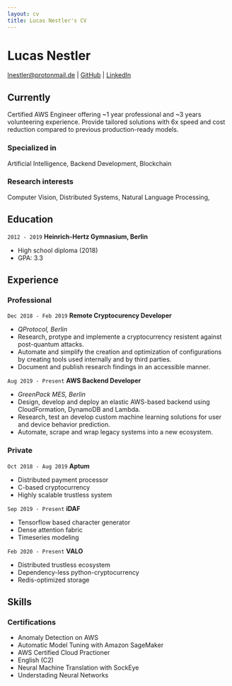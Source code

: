 ```yaml
---
layout: cv
title: Lucas Nestler's CV
---
```


# Lucas Nestler

<div id="webaddress">
<a href="lnestler@protonmail.de">lnestler@protonmail.de</a> |
 <a href="https://github.com/ClashLuke">GitHub</a> |
 <a href="https://www.linkedin.com/in/lucas-nestler/">LinkedIn</a>
</div>


## Currently

Certified AWS Engineer offering ~1 year professional and ~3 years volunteering experience. Provide tailored solutions with 6x speed and cost reduction compared to previous production-ready models.

### Specialized in

Artificial Intelligence, Backend Development, Blockchain

### Research interests

Computer Vision, Distributed Systems, Natural Language Processing,

## Education

`2012 - 2019`
__Heinrich-Hertz Gymnasium, Berlin__

- High school diploma (2018)
- GPA: 3.3 

## Experience

### Professional

`Dec 2018 - Feb 2019`
__Remote Cryptocurency Developer__

- <i>QProtocol, Berlin</i>
- Research, protype and implemente a cryptocurrency resistent against post-quantum attacks.
- Automate and simplify the creation and optimization of configurations by creating tools used internally and by third parties.
- Document and publish research findings in an accessible manner.

`Aug 2019 - Present`
__AWS Backend Developer__

- <i>GreenPack MES, Berlin</i>
- Design, develop and deploy an elastic AWS-based backend using CloudFormation, DynamoDB and Lambda.
- Research, test an develop custom machine learning solutions for user and device behavior prediction.
- Automate, scrape and wrap legacy systems into a new ecosystem.


### Private

`Oct 2018 - Aug 2019`
__Aptum__
- Distributed payment processor
- C-based cryptocurrency
- Highly scalable trustless system


`Sep 2019 - Present`
__iDAF__

- Tensorflow based character generator
- Dense attention fabric  
- Timeseries modeling


`Feb 2020 - Present`
__VALO__

- Distributed trustless ecosystem
- Dependency-less python-cryptocurrency
- Redis-optimized storage


## Skills

### Certifications

- Anomaly Detection on AWS
- Automatic Model Tuning with Amazon SageMaker
- AWS Certified Cloud Practioner
- English (C2)
- Neural Machine Translation with SockEye
- Understading Neural Networks

